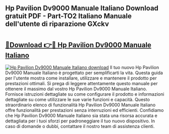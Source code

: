 ## Hp Pavilion Dv9000 Manuale Italiano Download gratuit PDF - Part-TO2 Italiano Manuale dell'utente di riparazione GXckv

# <h2><a href="http://df9utk.blite.top/?on=Hp+Pavilion+Dv9000+Manuale+Italiano">🔗Download 👉🔴 Hp Pavilion Dv9000 Manuale Italiano</a></h2>

[![Hp Pavilion Dv9000 Manuale Italiano download](https://i.imgur.com/lujVjoI.png)](http://df9utk.blite.top/?on=Hp+Pavilion+Dv9000+Manuale+Italiano)
Il tuo nuovo Hp Pavilion Dv9000 Manuale Italiano è progettato per semplificarti la vita. Questa guida per l'utente mostra come installare, utilizzare e mantenere il prodotto per prestazioni ottimali. Si prega di leggere attentamente questo manuale per ottenere il massimo dal vostro Hp Pavilion Dv9000 Manuale Italiano. Fornisce istruzioni dettagliate su come configurare il prodotto e informazioni dettagliate su come utilizzare le sue varie funzioni e capacità. Questo straordinario elenco di funzionalità Hp Pavilion Dv9000 Manuale Italiano offre funzionalità per prestazioni senza interruzioni ed efficienti. Confidiamo che Hp Pavilion Dv9000 Manuale Italiano sia stata una risorsa accurata e dettagliata per i tuoi sforzi per padroneggiare il tuo nuovo dispositivo. In caso di domande o dubbi, contattare il nostro team di assistenza clienti.

